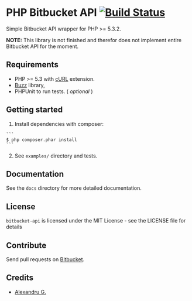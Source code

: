 # PHP Bitbucket API [![Build Status](https://travis-ci.org/gentlero/bitbucket-api.png?branch=develop)](https://travis-ci.org/gentlero/bitbucket-api)

Simple Bitbucket API wrapper for PHP >= 5.3.2. 

**NOTE:** This library is not finished and therefor does not implement entire Bitbucket API for the moment.

## Requirements

* PHP >= 5.3 with [cURL](http://php.net/manual/en/book.curl.php) extension.
* [Buzz](https://github.com/kriswallsmith/Buzz) library,
* PHPUnit to run tests. ( _optional_ )

## Getting started

  1. Install dependencies with composer:
  
    ```
    $ php composer.phar install
    ```  

  2. See `examples/` directory and tests.

## Documentation

See the `docs` directory for more detailed documentation.

## License

`bitbucket-api` is licensed under the MIT License - see the LICENSE file for details

## Contribute

Send pull requests on [Bitbucket](https://bitbucket.org/gentlero/bitbucket-api).

## Credits

- [Alexandru G.](https://bitbucket.org/vimishor)